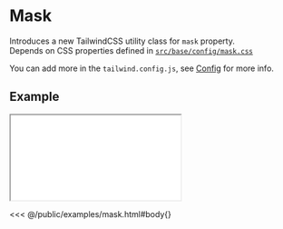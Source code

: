 # Mask
Introduces a new TailwindCSS utility class for `mask` property.<br>
Depends on CSS properties defined in [`src/base/config/mask.css`](https://github.com/winduum/winduum/blob/next/src/base/config/mask.css)

You can add more in the `tailwind.config.js`, see [Config](/docs/base/config#mask) for more info.

<ViewSourceGh href="https://github.com/winduum/winduum/blob/next/src/utilities/mask.css" />

## Example

<iframe onload="this.style.visibility = 'visible';" src="/examples/mask.html"></iframe>

<<< @/public/examples/mask.html#body{}
